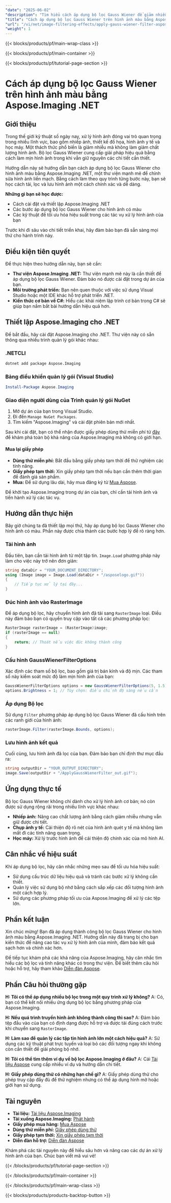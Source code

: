 ```yaml
---
"date": "2025-06-02"
"description": "Tìm hiểu cách áp dụng bộ lọc Gauss Wiener để giảm nhiễu trong ảnh màu bằng Aspose.Imaging .NET. Hướng dẫn này bao gồm cài đặt, các bước ứng dụng và tối ưu hóa hiệu suất."
"title": "Cách áp dụng bộ lọc Gauss Wiener trên hình ảnh màu bằng Aspose.Imaging .NET"
"url": "/vi/net/image-filtering-effects/apply-gauss-wiener-filter-aspose-imaging-net/"
"weight": 1
---
```


{{< blocks/products/pf/main-wrap-class >}}

{{< blocks/products/pf/main-container >}}

{{< blocks/products/pf/tutorial-page-section >}}
# Cách áp dụng bộ lọc Gauss Wiener trên hình ảnh màu bằng Aspose.Imaging .NET

## Giới thiệu

Trong thế giới kỹ thuật số ngày nay, xử lý hình ảnh đóng vai trò quan trọng trong nhiều lĩnh vực, bao gồm nhiếp ảnh, thiết kế đồ họa, hình ảnh y tế và học máy. Một thách thức phổ biến là giảm nhiễu mà không làm giảm chất lượng hình ảnh. Bộ lọc Gauss Wiener cung cấp giải pháp hiệu quả bằng cách làm mịn hình ảnh trong khi vẫn giữ nguyên các chi tiết cần thiết.

Hướng dẫn này sẽ hướng dẫn bạn cách áp dụng bộ lọc Gauss Wiener cho hình ảnh màu bằng Aspose.Imaging .NET, một thư viện mạnh mẽ để chỉnh sửa hình ảnh liền mạch. Bằng cách làm theo quy trình từng bước này, bạn sẽ học cách tải, lọc và lưu hình ảnh một cách chính xác và dễ dàng.

**Những gì bạn sẽ học được:**
- Cách cài đặt và thiết lập Aspose.Imaging .NET
- Các bước áp dụng bộ lọc Gauss Wiener cho hình ảnh có màu
- Các kỹ thuật để tối ưu hóa hiệu suất trong các tác vụ xử lý hình ảnh của bạn

Trước khi đi sâu vào chi tiết triển khai, hãy đảm bảo bạn đã sẵn sàng mọi thứ cho hành trình này.

## Điều kiện tiên quyết

Để thực hiện theo hướng dẫn này, bạn sẽ cần:
- **Thư viện Aspose.Imaging .NET:** Thư viện mạnh mẽ này là cần thiết để áp dụng bộ lọc Gauss Wiener. Đảm bảo nó được cài đặt trong dự án của bạn.
- **Môi trường phát triển:** Bạn nên quen thuộc với việc sử dụng Visual Studio hoặc một IDE khác hỗ trợ phát triển .NET.
- **Kiến thức cơ bản về C#:** Hiểu các khái niệm lập trình cơ bản trong C# sẽ giúp bạn nắm bắt bài hướng dẫn hiệu quả hơn.

## Thiết lập Aspose.Imaging cho .NET

Để bắt đầu, hãy cài đặt Aspose.Imaging cho .NET. Thư viện này có sẵn thông qua nhiều trình quản lý gói khác nhau:

### .NETCLI
```bash
dotnet add package Aspose.Imaging
```

### Bảng điều khiển quản lý gói (Visual Studio)
```powershell
Install-Package Aspose.Imaging
```

### Giao diện người dùng của Trình quản lý gói NuGet
1. Mở dự án của bạn trong Visual Studio.
2. Đi đến `Manage NuGet Packages`.
3. Tìm kiếm "Aspose.Imaging" và cài đặt phiên bản mới nhất.

Sau khi cài đặt, bạn có thể nhận được giấy phép dùng thử miễn phí từ [đây](https://releases.aspose.com/imaging/net/) để khám phá toàn bộ khả năng của Aspose.Imaging mà không có giới hạn.

#### Mua lại giấy phép
- **Dùng thử miễn phí:** Bắt đầu bằng giấy phép tạm thời để thử nghiệm các tính năng.
- **Giấy phép tạm thời:** Xin giấy phép tạm thời nếu bạn cần thêm thời gian để đánh giá sản phẩm.
- **Mua:** Để sử dụng lâu dài, hãy mua đăng ký từ [Mua Aspose](https://purchase.aspose.com/buy).

Để khởi tạo Aspose.Imaging trong dự án của bạn, chỉ cần tải hình ảnh và tiến hành xử lý các tác vụ.

## Hướng dẫn thực hiện

Bây giờ chúng ta đã thiết lập mọi thứ, hãy áp dụng bộ lọc Gauss Wiener cho hình ảnh có màu. Phần này được chia thành các bước hợp lý để rõ ràng hơn.

### Tải hình ảnh

Đầu tiên, bạn cần tải hình ảnh từ một tập tin. `Image.Load` phương pháp này làm cho việc này trở nên đơn giản:

```csharp
string dataDir = "YOUR_DOCUMENT_DIRECTORY";
using (Image image = Image.Load(dataDir + "/asposelogo.gif"))
{
    // Tiếp tục xử lý tại đây...
}
```

### Đúc hình ảnh vào RasterImage

Để áp dụng bộ lọc, hãy chuyển hình ảnh đã tải sang `RasterImage` loại. Điều này đảm bảo bạn có quyền truy cập vào tất cả các phương pháp lọc:

```csharp
RasterImage rasterImage = (RasterImage)image;
if (rasterImage == null)
{
    return; // Thoát nếu việc đúc không thành công
}
```

### Cấu hình GaussWienerFilterOptions

Xác định các tham số bộ lọc, bao gồm giá trị bán kính và độ mịn. Các tham số này kiểm soát mức độ làm mịn hình ảnh của bạn:

```csharp
GaussWienerFilterOptions options = new GaussWienerFilterOptions(5, 1.5);
options.Brightness = 1; // Tùy chọn: điều chỉnh độ sáng nếu cần
```

### Áp dụng Bộ lọc

Sử dụng `Filter` phương pháp áp dụng bộ lọc Gauss Wiener đã cấu hình trên các ranh giới của hình ảnh:

```csharp
rasterImage.Filter(rasterImage.Bounds, options);
```

### Lưu hình ảnh kết quả

Cuối cùng, lưu hình ảnh đã lọc của bạn. Đảm bảo bạn chỉ định thư mục đầu ra:

```csharp
string outputDir = "YOUR_OUTPUT_DIRECTORY";
image.Save(outputDir + "/ApplyGaussWienerFilter_out.gif");
```

## Ứng dụng thực tế

Bộ lọc Gauss Wiener không chỉ dành cho xử lý hình ảnh cơ bản; nó còn được sử dụng rộng rãi trong nhiều lĩnh vực khác nhau:
- **Nhiếp ảnh:** Nâng cao chất lượng ảnh bằng cách giảm nhiễu nhưng vẫn giữ được chi tiết.
- **Chụp ảnh y tế:** Cải thiện độ rõ nét của hình ảnh quét y tế mà không làm mất đi các tính năng quan trọng.
- **Học máy:** Xử lý trước hình ảnh để cải thiện độ chính xác của mô hình AI.

## Cân nhắc về hiệu suất

Khi áp dụng bộ lọc, hãy cân nhắc những mẹo sau để tối ưu hóa hiệu suất:
- Sử dụng cấu trúc dữ liệu hiệu quả và tránh các bước xử lý không cần thiết.
- Quản lý việc sử dụng bộ nhớ bằng cách sắp xếp các đối tượng hình ảnh một cách hợp lý.
- Sử dụng các phương pháp tối ưu của Aspose.Imaging để xử lý các tệp lớn.

## Phần kết luận

Xin chúc mừng! Bạn đã áp dụng thành công bộ lọc Gauss Wiener cho hình ảnh màu bằng Aspose.Imaging .NET. Hướng dẫn này đã trang bị cho bạn kiến thức để nâng cao tác vụ xử lý hình ảnh của mình, đảm bảo kết quả sạch hơn và chính xác hơn.

Để tiếp tục khám phá các khả năng của Aspose.Imaging, hãy cân nhắc tìm hiểu các bộ lọc và tính năng khác có trong thư viện. Để biết thêm câu hỏi hoặc hỗ trợ, hãy tham khảo [Diễn đàn Aspose](https://forum.aspose.com/c/imaging/10).

## Phần Câu hỏi thường gặp

**H: Tôi có thể áp dụng nhiều bộ lọc trong một quy trình xử lý không?**
A: Có, bạn có thể kết nối nhiều ứng dụng bộ lọc bằng phương pháp của Aspose.Imaging.

**H: Nếu quá trình truyền hình ảnh không thành công thì sao?**
A: Đảm bảo tệp đầu vào của bạn có định dạng được hỗ trợ và được tải đúng cách trước khi chuyển sang `RasterImage`.

**H: Làm sao để quản lý các tập tin hình ảnh lớn một cách hiệu quả?**
A: Sử dụng các kỹ thuật phát trực tuyến và loại bỏ các đối tượng ngay khi không còn cần thiết để giải phóng bộ nhớ.

**H: Tôi có thể tìm thêm ví dụ về bộ lọc Aspose.Imaging ở đâu?**
A: Cái [Tài liệu Aspose](https://reference.aspose.com/imaging/net/) cung cấp nhiều ví dụ và hướng dẫn chi tiết.

**H: Giấy phép dùng thử có những hạn chế gì?**
A: Giấy phép dùng thử cho phép truy cập đầy đủ để thử nghiệm nhưng có thể áp dụng hình mờ hoặc giới hạn sử dụng.

## Tài nguyên
- **Tài liệu:** [Tài liệu Aspose.Imaging](https://reference.aspose.com/imaging/net/)
- **Tải xuống Aspose.Imaging:** [Phát hành](https://releases.aspose.com/imaging/net/)
- **Giấy phép mua hàng:** [Mua Aspose](https://purchase.aspose.com/buy)
- **Dùng thử miễn phí:** [Giấy phép dùng thử](https://releases.aspose.com/imaging/net/)
- **Giấy phép tạm thời:** [Xin giấy phép tạm thời](https://purchase.aspose.com/temporary-license/)
- **Diễn đàn hỗ trợ:** [Diễn đàn Aspose](https://forum.aspose.com/c/imaging/10)

Khám phá các tài nguyên này để hiểu sâu hơn và nâng cao các dự án xử lý hình ảnh của bạn. Chúc bạn viết mã vui vẻ!

{{< /blocks/products/pf/tutorial-page-section >}}

{{< /blocks/products/pf/main-container >}}

{{< /blocks/products/pf/main-wrap-class >}}

{{< blocks/products/products-backtop-button >}}